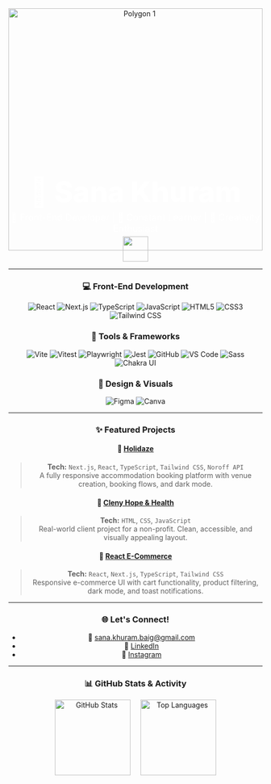 <!-- Polygon header image -->
<div style="width:100%; text-align:center;">
  <img width="1581" height="480" alt="Polygon 1" src="https://github.com/user-attachments/assets/2e0e9e7f-1f21-4346-b68e-880a36715e3f" style="width:100%; object-fit:cover;"/>
</div>

<!-- Intro text centered over header -->
<div style="text-align:center; margin-top:-150px; color:#fff;">
  <h1 style="font-size:4em; font-weight:800; margin:0;">🌷 Sana Khuram</h1>
  <p style="font-size:1.3em; margin:5px 0;">🎨 Front-End Developer | 🌱 Constant Learner | 🚀 Creativity Enthusiast</p>
  <img src="https://media.giphy.com/media/mGcNjsfWAjY5AEZNw6/giphy.gif" width="50"/>
</div>

---

<div style="text-align:center;">

### 💻 Front-End Development
![React](https://img.shields.io/badge/-React-61DAFB?style=flat&logo=react&logoColor=000&logoWidth=20) 
![Next.js](https://img.shields.io/badge/-Next.js-000000?style=flat&logo=next.js&logoColor=fff&logoWidth=20) 
![TypeScript](https://img.shields.io/badge/-TypeScript-3178C6?style=flat&logo=typescript&logoColor=fff&logoWidth=20) 
![JavaScript](https://img.shields.io/badge/-JavaScript-F7DF1E?style=flat&logo=javascript&logoColor=000&logoWidth=20) 
![HTML5](https://img.shields.io/badge/-HTML5-E34F26?style=flat&logo=html5&logoColor=fff&logoWidth=20) 
![CSS3](https://img.shields.io/badge/-CSS3-1572B6?style=flat&logo=css3&logoColor=fff&logoWidth=20) 
![Tailwind CSS](https://img.shields.io/badge/-TailwindCSS-38B2AC?style=flat&logo=tailwindcss&logoColor=fff&logoWidth=20)  

### 🧰 Tools & Frameworks
![Vite](https://img.shields.io/badge/-Vite-646CFF?style=flat&logo=vite&logoColor=fff&logoWidth=20) 
![Vitest](https://img.shields.io/badge/-Vitest-6F55A5?style=flat&logo=vitest&logoColor=fff&logoWidth=20) 
![Playwright](https://img.shields.io/badge/-Playwright-000000?style=flat&logo=playwright&logoColor=fff&logoWidth=20) 
![Jest](https://img.shields.io/badge/-Jest-C21325?style=flat&logo=jest&logoColor=fff&logoWidth=20) 
![GitHub](https://img.shields.io/badge/-GitHub-181717?style=flat&logo=github&logoColor=fff&logoWidth=20) 
![VS Code](https://img.shields.io/badge/-VSCode-007ACC?style=flat&logo=visual-studio-code&logoColor=fff&logoWidth=20) 
![Sass](https://img.shields.io/badge/-Sass-CC6699?style=flat&logo=sass&logoColor=fff&logoWidth=20) 
![Chakra UI](https://img.shields.io/badge/-ChakraUI-319795?style=flat&logo=chakraui&logoColor=fff&logoWidth=20)  

### 🎨 Design & Visuals
![Figma](https://img.shields.io/badge/-Figma-F24E1E?style=flat&logo=figma&logoColor=fff&logoWidth=20) 
![Canva](https://img.shields.io/badge/-Canva-00C4CC?style=flat&logo=canva&logoColor=fff&logoWidth=20)  

---

### ✨ Featured Projects

#### 🏨 [Holidaze](https://holidaze-green.vercel.app/)
> **Tech:** `Next.js`, `React`, `TypeScript`, `Tailwind CSS`, `Noroff API`  
A fully responsive accommodation booking platform with venue creation, booking flows, and dark mode.

#### 🌿 [Cleny Hope & Health](https://hopeandhealthwelfareassociation.com/)
> **Tech:** `HTML`, `CSS`, `JavaScript`  
Real-world client project for a non-profit. Clean, accessible, and visually appealing layout.

#### 🛒 [React E-Commerce](https://jsfw-sanakhuram.vercel.app/)
> **Tech:** `React`, `Next.js`, `TypeScript`, `Tailwind CSS`  
Responsive e-commerce UI with cart functionality, product filtering, dark mode, and toast notifications.

---

### 🌐 Let's Connect!
- 💌 [sana.khuram.baig@gmail.com](mailto:sana.khuram.baig@gmail.com)  
- 💼 [LinkedIn](https://www.linkedin.com/in/sana-khuram-157ba02b7/)  
- 📸 [Instagram](https://www.instagram.com/sana_khuram?igsh=MTBneHhvd2d2eXB2dg==)

---

### 📊 GitHub Stats & Activity

<div align="center">
  <img src="https://github-readme-stats.vercel.app/api?username=sanakhuram&show_icons=true&count_private=true&hide_border=true&title_color=e07a5f&text_color=6c5b7b&icon_color=f67280&bg_color=fff5e6" height="150" alt="GitHub Stats" />
  &nbsp;&nbsp;&nbsp;
  <img src="https://github-readme-stats.vercel.app/api/top-langs/?username=sanakhuram&layout=compact&langs_count=6&hide_border=true&title_color=e07a5f&text_color=6c5b7b&icon_color=f67280&bg_color=fff5e6" height="150" alt="Top Languages" />
</div>

</div>
